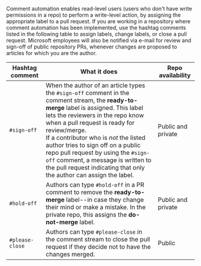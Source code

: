 Comment automation enables read-level users (users who don't have write permissions in a repo) to perform a write-level action, by assigning the appropriate label to a pull request. If you are working in a repository where comment automation has been implemented, use the hashtag comments listed in the following table to assign labels, change labels, or close a pull request. Microsoft employees will also be notified via e-mail for review and sign-off of public repository PRs, whenever changes are proposed to articles for which you are the author.

| Hashtag comment | What it does | Repo availability |
| --- | --- | --- |
| `#sign-off` |When the author of an article types the `#sign-off` comment in the comment stream, the **ready-to-merge** label is assigned. This label lets the reviewers in the repo know when a pull request is ready for review/merge. <br/> If a contributor who is *not* the listed author tries to sign off on a public repo pull request by using the `#sign-off` comment, a message is written to the pull request indicating that only the author can assign the label. |Public and private |
| `#hold-off` |Authors can type `#hold-off` in a PR comment to remove the **ready-to-merge** label--in case they change their mind or make a mistake. In the private repo, this assigns the **do-not-merge** label. |Public and private |
| `#please-close` |Authors can type `#please-close` in the comment stream to close the pull request if they decide not to have the changes merged. |Public |
